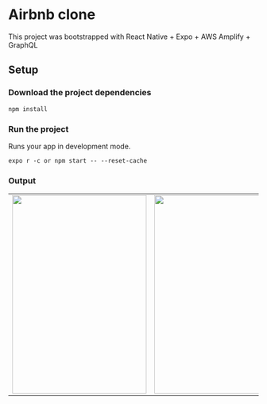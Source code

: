 Airbnb clone
===

This project was bootstrapped with React Native + Expo + AWS Amplify + GraphQL

## Setup

### Download the project dependencies

```
npm install

```

### Run the project

Runs your app in development mode.

```
expo r -c or npm start -- --reset-cache

```

### Output

<table>
  <tr>
    <td><img src="./output/1.jpeg" width=270 height=400></td>
    <td><img src="./output/2.jpeg" width=270 height=400></td>
    <td><img src="./output/3.jpeg" width=270 height=400></td>
    <td><img src="./output/4.jpeg" width=270 height=400></td>
    <td><img src="./output/5.jpeg" width=270 height=400></td>    
  </tr>
 </table>